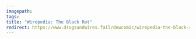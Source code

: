 ```yaml
---
imagepath:
tags:
title: "Wirepedia: The Black Rot"
redirect: https://www.drugsandwires.fail/dnwcomic/wirepedia-the-black-rot/
---
```

